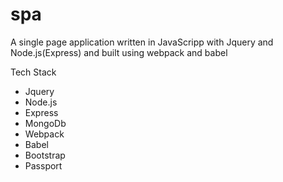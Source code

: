# spa
A single page application written in JavaScripp with Jquery and Node.js(Express) and built using webpack and babel

Tech Stack
* Jquery
* Node.js
* Express
* MongoDb
* Webpack
* Babel
* Bootstrap
* Passport
